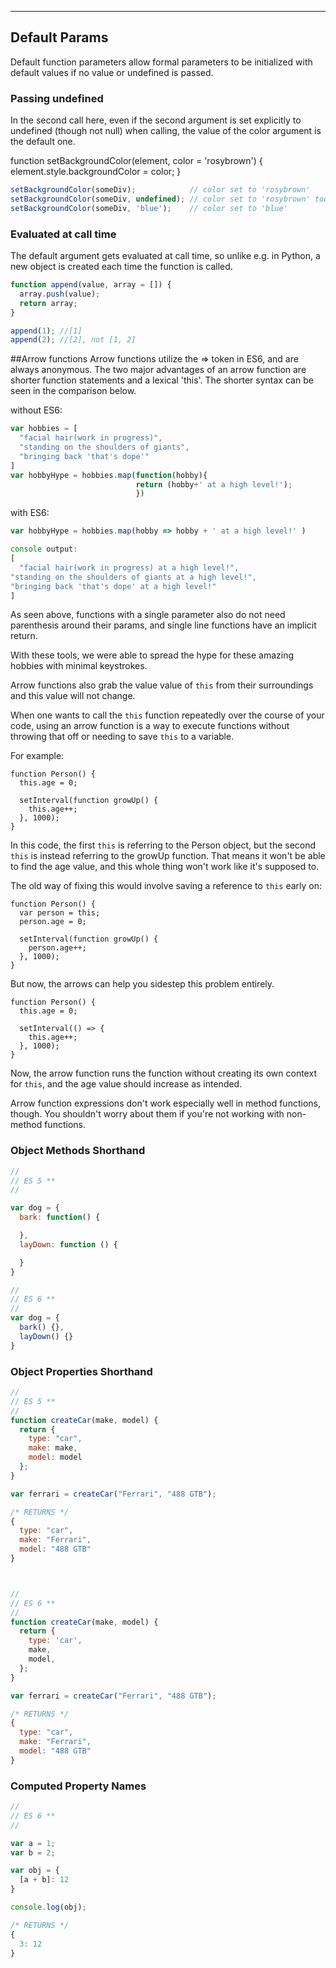 **************************************

## Default Params

Default function parameters allow formal parameters to be initialized with default values if no value or undefined is passed.

### Passing undefined

In the second call here, even if the second argument is set explicitly to undefined (though not null) when calling, the value of the color argument is the default one.

function setBackgroundColor(element, color = 'rosybrown') {
  element.style.backgroundColor = color;
}

```js
setBackgroundColor(someDiv);            // color set to 'rosybrown'
setBackgroundColor(someDiv, undefined); // color set to 'rosybrown' too
setBackgroundColor(someDiv, 'blue');    // color set to 'blue'
```

### Evaluated at call time

The default argument gets evaluated at call time, so unlike e.g. in Python, a new object is created each time the function is called.

```js
function append(value, array = []) {
  array.push(value);
  return array;
}

append(1); //[1]
append(2); //[2], not [1, 2]
```

##Arrow functions
Arrow functions utilize the => token in ES6, and are always anonymous. The two major advantages of an arrow function are shorter function statements and a lexical 'this'. The shorter syntax can be seen in the comparison below.

without ES6:
```javascript
var hobbies = [
  "facial hair(work in progress)",
  "standing on the shoulders of giants",
  "bringing back 'that's dope'"
]
var hobbyHype = hobbies.map(function(hobby){
                            return (hobby+' at a high level!');
                            })

```
with ES6:
```javascript
var hobbyHype = hobbies.map(hobby => hobby + ' at a high level!' )

console output:
[
  "facial hair(work in progress) at a high level!",
"standing on the shoulders of giants at a high level!",
"bringing back 'that's dope' at a high level!"
]
```
As seen above, functions with a single parameter also do not need parenthesis around their params, and single line functions have an implicit return.  

With these tools, we were able to spread the hype for these amazing hobbies with minimal keystrokes.

Arrow functions also grab the value value of `this` from their surroundings and this value will not change.

When one wants to call the `this` function repeatedly over the course of your code, using an arrow function is a way to execute functions without throwing that off or needing to save `this` to a variable.

For example:

```
function Person() {
  this.age = 0;

  setInterval(function growUp() {
    this.age++;
  }, 1000);
}
```
In this code, the first `this` is referring to the Person object, but the second `this` is instead referring to the growUp function. That means it won't be able to find the age value, and this whole thing won't work like it's supposed to.

The old way of fixing this would involve saving a reference to `this` early on:
```
function Person() {
  var person = this;
  person.age = 0;

  setInterval(function growUp() {
    person.age++;
  }, 1000);
}
```
But now, the arrows can help you sidestep this problem entirely.
```
function Person() {
  this.age = 0;

  setInterval(() => {
    this.age++;
  }, 1000);
}
```
Now, the arrow function runs the function without creating its own context for `this`, and the age value should increase as intended.

Arrow function expressions don't work especially well in method functions, though. You shouldn't worry about them if you're not working with non-method functions.

### Object Methods Shorthand
```js
//
// ES 5 **
//

var dog = {
  bark: function() {

  },
  layDown: function () {

  }
}

//
// ES 6 **
//
var dog = {
  bark() {},
  layDown() {}
}
```

### Object Properties Shorthand
```js
//
// ES 5 **
//
function createCar(make, model) {
  return {
    type: "car",
    make: make,
    model: model
  };
}

var ferrari = createCar("Ferrari", "488 GTB");

/* RETURNS */
{
  type: "car",
  make: "Ferrari",
  model: "488 GTB"
}



//
// ES 6 **
//
function createCar(make, model) {
  return {
    type: 'car',
    make,
    model,
  };
}

var ferrari = createCar("Ferrari", "488 GTB");

/* RETURNS */
{
  type: "car",
  make: "Ferrari",
  model: "488 GTB"
}
```

### Computed Property Names

```js
//
// ES 6 **
//

var a = 1;
var b = 2;

var obj = {
  [a + b]: 12
}

console.log(obj);

/* RETURNS */
{
  3: 12
}
```
